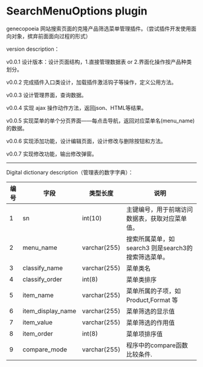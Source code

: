 # SearchMenuOptions plugin #
genecopoeia 网站搜索页面的克隆产品筛选菜单管理插件。（尝试插件开发使用面向对象，摈弃前面面向过程的形式）

version description：

v0.0.1 设计版本：设计页面结构，1.直接管理数据表 or 2.界面化操作按产品种类划分。

v0.0.2 完成插件入口类设计，加载插件激活钩子等操作，定义公用方法。

v0.0.3 设计管理界面，查询数据。

v0.0.4 实现 ajax 操作动作方法，返回json、HTML等结果。

v0.0.5 实现菜单的单个分页界面——每点击导航，返回对应菜单名(menu_name)的数据。

v0.0.6 实现添加功能，设计编辑页面，设计修改与删除按钮和方法。

v0.0.7 实现修改功能，输出修改弹窗。


----------

Digital dictionary description（管理表的数字字典）：
<table class="table table-hover table-striped table-condensed" cellpadding="0" cellspacing="0" >
<thead>
<tr><th>编号</th><th>字段</th><th>类型长度</th><th>说明</th></tr>
</thead>
<tbody>
<tr><td>1</td><td>sn</td><td>int(10)</td><td>主键编号，用于前端访问数据表，获取对应菜单值。</td></tr>
<tr><td>2</td><td>menu_name</td><td>varchar(255)</td><td>搜索所属菜单，如 search3 则是search3的搜索筛选菜单。</td></tr>
<tr><td>3</td><td>classify_name</td><td>varchar(255)</td><td>菜单类名</td></tr>
<tr><td>4</td><td>classify_order</td><td>int(8)</td><td>菜单类排序</td></tr>
<tr><td>5</td><td>item_name</td><td>varchar(255)</td><td>菜单所属的子项，如 Product,Format 等</td></tr>
<tr><td>6</td><td>item_display_name</td><td>varchar(255)</td><td>菜单筛选的显示值</td></tr>
<tr><td>7</td><td>item_value</td><td>varchar(255)</td><td>菜单筛选的作用值</td></tr>
<tr><td>8</td><td>item_order</td><td>int(8)</td><td>菜单项排序值</td></tr>
<tr><td>9</td><td>compare_mode</td><td>varchar(255)</td><td>程序中的compare函数比较条件.</td></tr>
</tbody>
</table> 